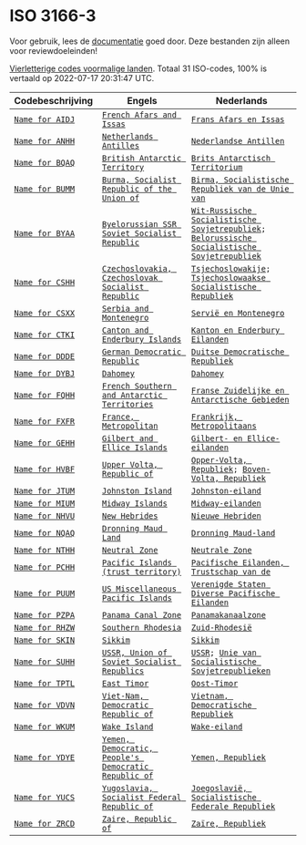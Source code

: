 # ISO 3166-3

Voor gebruik, lees de [documentatie](https://github.com/opentaal/opentaal-isocodes) goed door. Deze bestanden zijn alleen voor reviewdoeleinden!

[Vierletterige codes voormalige landen](https://nl.wikipedia.org/w/index.php?search=ISO_3166-3). Totaal 31 ISO-codes, 100% is vertaald op 2022-07-17 20:31:47 UTC.

Codebeschrijving | Engels | Nederlands
---|---|---
[`Name for AIDJ`](https://en.wikipedia.org/w/index.php?search=AIDJ) | [`French Afars and Issas`](https://en.wikipedia.org/w/index.php?search=French_Afars_and_Issas) | [`Frans Afars en Issas`](https://nl.wikipedia.org/w/index.php?search=Frans_Afars_en_Issas)
[`Name for ANHH`](https://en.wikipedia.org/w/index.php?search=ANHH) | [`Netherlands Antilles`](https://en.wikipedia.org/w/index.php?search=Netherlands_Antilles) | [`Nederlandse Antillen`](https://nl.wikipedia.org/w/index.php?search=Nederlandse_Antillen)
[`Name for BQAQ`](https://en.wikipedia.org/w/index.php?search=BQAQ) | [`British Antarctic Territory`](https://en.wikipedia.org/w/index.php?search=British_Antarctic_Territory) | [`Brits Antarctisch Territorium`](https://nl.wikipedia.org/w/index.php?search=Brits_Antarctisch_Territorium)
[`Name for BUMM`](https://en.wikipedia.org/w/index.php?search=BUMM) | [`Burma, Socialist Republic of the Union of`](https://en.wikipedia.org/w/index.php?search=Burma,_Socialist_Republic_of_the_Union_of) | [`Birma, Socialistische Republiek van de Unie van`](https://nl.wikipedia.org/w/index.php?search=Birma,_Socialistische_Republiek_van_de_Unie_van)
[`Name for BYAA`](https://en.wikipedia.org/w/index.php?search=BYAA) | [`Byelorussian SSR Soviet Socialist Republic`](https://en.wikipedia.org/w/index.php?search=Byelorussian_SSR_Soviet_Socialist_Republic) | [`Wit-Russische Socialistische Sovjetrepubliek`](https://nl.wikipedia.org/w/index.php?search=Wit-Russische_Socialistische_Sovjetrepubliek)`; `[`Belorussische Socialistische Sovjetrepubliek`](https://nl.wikipedia.org/w/index.php?search=Belorussische_Socialistische_Sovjetrepubliek)
[`Name for CSHH`](https://en.wikipedia.org/w/index.php?search=CSHH) | [`Czechoslovakia, Czechoslovak Socialist Republic`](https://en.wikipedia.org/w/index.php?search=Czechoslovakia,_Czechoslovak_Socialist_Republic) | [`Tsjechoslowakije`](https://nl.wikipedia.org/w/index.php?search=Tsjechoslowakije)`; `[`Tsjechoslowaakse Socialistische Republiek`](https://nl.wikipedia.org/w/index.php?search=Tsjechoslowaakse_Socialistische_Republiek)
[`Name for CSXX`](https://en.wikipedia.org/w/index.php?search=CSXX) | [`Serbia and Montenegro`](https://en.wikipedia.org/w/index.php?search=Serbia_and_Montenegro) | [`Servië en Montenegro`](https://nl.wikipedia.org/w/index.php?search=Servië_en_Montenegro)
[`Name for CTKI`](https://en.wikipedia.org/w/index.php?search=CTKI) | [`Canton and Enderbury Islands`](https://en.wikipedia.org/w/index.php?search=Canton_and_Enderbury_Islands) | [`Kanton en Enderbury Eilanden`](https://nl.wikipedia.org/w/index.php?search=Kanton_en_Enderbury_Eilanden)
[`Name for DDDE`](https://en.wikipedia.org/w/index.php?search=DDDE) | [`German Democratic Republic`](https://en.wikipedia.org/w/index.php?search=German_Democratic_Republic) | [`Duitse Democratische Republiek`](https://nl.wikipedia.org/w/index.php?search=Duitse_Democratische_Republiek)
[`Name for DYBJ`](https://en.wikipedia.org/w/index.php?search=DYBJ) | [`Dahomey`](https://en.wikipedia.org/w/index.php?search=Dahomey) | [`Dahomey`](https://nl.wikipedia.org/w/index.php?search=Dahomey)
[`Name for FQHH`](https://en.wikipedia.org/w/index.php?search=FQHH) | [`French Southern and Antarctic Territories`](https://en.wikipedia.org/w/index.php?search=French_Southern_and_Antarctic_Territories) | [`Franse Zuidelijke en Antarctische Gebieden`](https://nl.wikipedia.org/w/index.php?search=Franse_Zuidelijke_en_Antarctische_Gebieden)
[`Name for FXFR`](https://en.wikipedia.org/w/index.php?search=FXFR) | [`France, Metropolitan`](https://en.wikipedia.org/w/index.php?search=France,_Metropolitan) | [`Frankrijk, Metropolitaans`](https://nl.wikipedia.org/w/index.php?search=Frankrijk,_Metropolitaans)
[`Name for GEHH`](https://en.wikipedia.org/w/index.php?search=GEHH) | [`Gilbert and Ellice Islands`](https://en.wikipedia.org/w/index.php?search=Gilbert_and_Ellice_Islands) | [`Gilbert- en Ellice-eilanden`](https://nl.wikipedia.org/w/index.php?search=Gilbert-_en_Ellice-eilanden)
[`Name for HVBF`](https://en.wikipedia.org/w/index.php?search=HVBF) | [`Upper Volta, Republic of`](https://en.wikipedia.org/w/index.php?search=Upper_Volta,_Republic_of) | [`Opper-Volta, Republiek`](https://nl.wikipedia.org/w/index.php?search=Opper-Volta,_Republiek)`; `[`Boven-Volta, Republiek`](https://nl.wikipedia.org/w/index.php?search=Boven-Volta,_Republiek)
[`Name for JTUM`](https://en.wikipedia.org/w/index.php?search=JTUM) | [`Johnston Island`](https://en.wikipedia.org/w/index.php?search=Johnston_Island) | [`Johnston-eiland`](https://nl.wikipedia.org/w/index.php?search=Johnston-eiland)
[`Name for MIUM`](https://en.wikipedia.org/w/index.php?search=MIUM) | [`Midway Islands`](https://en.wikipedia.org/w/index.php?search=Midway_Islands) | [`Midway-eilanden`](https://nl.wikipedia.org/w/index.php?search=Midway-eilanden)
[`Name for NHVU`](https://en.wikipedia.org/w/index.php?search=NHVU) | [`New Hebrides`](https://en.wikipedia.org/w/index.php?search=New_Hebrides) | [`Nieuwe Hebriden`](https://nl.wikipedia.org/w/index.php?search=Nieuwe_Hebriden)
[`Name for NQAQ`](https://en.wikipedia.org/w/index.php?search=NQAQ) | [`Dronning Maud Land`](https://en.wikipedia.org/w/index.php?search=Dronning_Maud_Land) | [`Dronning Maud-land`](https://nl.wikipedia.org/w/index.php?search=Dronning_Maud-land)
[`Name for NTHH`](https://en.wikipedia.org/w/index.php?search=NTHH) | [`Neutral Zone`](https://en.wikipedia.org/w/index.php?search=Neutral_Zone) | [`Neutrale Zone`](https://nl.wikipedia.org/w/index.php?search=Neutrale_Zone)
[`Name for PCHH`](https://en.wikipedia.org/w/index.php?search=PCHH) | [`Pacific Islands (trust territory)`](https://en.wikipedia.org/w/index.php?search=Pacific_Islands_(trust_territory)) | [`Pacifische Eilanden, Trustschap van de`](https://nl.wikipedia.org/w/index.php?search=Pacifische_Eilanden,_Trustschap_van_de)
[`Name for PUUM`](https://en.wikipedia.org/w/index.php?search=PUUM) | [`US Miscellaneous Pacific Islands`](https://en.wikipedia.org/w/index.php?search=US_Miscellaneous_Pacific_Islands) | [`Verenigde Staten Diverse Pacifische Eilanden`](https://nl.wikipedia.org/w/index.php?search=Verenigde_Staten_Diverse_Pacifische_Eilanden)
[`Name for PZPA`](https://en.wikipedia.org/w/index.php?search=PZPA) | [`Panama Canal Zone`](https://en.wikipedia.org/w/index.php?search=Panama_Canal_Zone) | [`Panamakanaalzone`](https://nl.wikipedia.org/w/index.php?search=Panamakanaalzone)
[`Name for RHZW`](https://en.wikipedia.org/w/index.php?search=RHZW) | [`Southern Rhodesia`](https://en.wikipedia.org/w/index.php?search=Southern_Rhodesia) | [`Zuid-Rhodesië`](https://nl.wikipedia.org/w/index.php?search=Zuid-Rhodesië)
[`Name for SKIN`](https://en.wikipedia.org/w/index.php?search=SKIN) | [`Sikkim`](https://en.wikipedia.org/w/index.php?search=Sikkim) | [`Sikkim`](https://nl.wikipedia.org/w/index.php?search=Sikkim)
[`Name for SUHH`](https://en.wikipedia.org/w/index.php?search=SUHH) | [`USSR, Union of Soviet Socialist Republics`](https://en.wikipedia.org/w/index.php?search=USSR,_Union_of_Soviet_Socialist_Republics) | [`USSR`](https://nl.wikipedia.org/w/index.php?search=USSR)`; `[`Unie van Socialistische Sovjetrepublieken`](https://nl.wikipedia.org/w/index.php?search=Unie_van_Socialistische_Sovjetrepublieken)
[`Name for TPTL`](https://en.wikipedia.org/w/index.php?search=TPTL) | [`East Timor`](https://en.wikipedia.org/w/index.php?search=East_Timor) | [`Oost-Timor`](https://nl.wikipedia.org/w/index.php?search=Oost-Timor)
[`Name for VDVN`](https://en.wikipedia.org/w/index.php?search=VDVN) | [`Viet-Nam, Democratic Republic of`](https://en.wikipedia.org/w/index.php?search=Viet-Nam,_Democratic_Republic_of) | [`Vietnam, Democratische Republiek`](https://nl.wikipedia.org/w/index.php?search=Vietnam,_Democratische_Republiek)
[`Name for WKUM`](https://en.wikipedia.org/w/index.php?search=WKUM) | [`Wake Island`](https://en.wikipedia.org/w/index.php?search=Wake_Island) | [`Wake-eiland`](https://nl.wikipedia.org/w/index.php?search=Wake-eiland)
[`Name for YDYE`](https://en.wikipedia.org/w/index.php?search=YDYE) | [`Yemen, Democratic, People's Democratic Republic of`](https://en.wikipedia.org/w/index.php?search=Yemen,_Democratic,_People's_Democratic_Republic_of) | [`Yemen, Republiek`](https://nl.wikipedia.org/w/index.php?search=Yemen,_Republiek)
[`Name for YUCS`](https://en.wikipedia.org/w/index.php?search=YUCS) | [`Yugoslavia, Socialist Federal Republic of`](https://en.wikipedia.org/w/index.php?search=Yugoslavia,_Socialist_Federal_Republic_of) | [`Joegoslavië, Socialistische Federale Republiek`](https://nl.wikipedia.org/w/index.php?search=Joegoslavië,_Socialistische_Federale_Republiek)
[`Name for ZRCD`](https://en.wikipedia.org/w/index.php?search=ZRCD) | [`Zaire, Republic of`](https://en.wikipedia.org/w/index.php?search=Zaire,_Republic_of) | [`Zaïre, Republiek`](https://nl.wikipedia.org/w/index.php?search=Zaïre,_Republiek)

